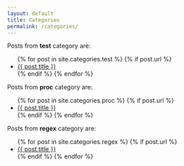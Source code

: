 ```yaml
---
layout: default
title: Categories
permalink: /categories/
---
```


<p>Posts from <strong>test</strong> category are:</p>

<ul>
{% for post in site.categories.test %}
  {% if post.url %}
	<li><a href="{{ post.url }}">{{ post.title }}</a></li>
  {% endif %}	 
{% endfor %}
</ul>

<p>Posts from <strong>proc</strong> category are:</p>

<ul>
{% for post in site.categories.proc %}
  {% if post.url %}
	<li><a href="{{ post.url }}">{{ post.title }}</a></li>
  {% endif %}	 
{% endfor %}
</ul>

<p>Posts from <strong>regex</strong> category are:</p>

<ul>
{% for post in site.categories.regex %}
  {% if post.url %}
	<li><a href="{{ post.url }}">{{ post.title }}</a></li>
  {% endif %}	 
{% endfor %}
</ul>
